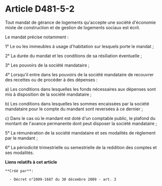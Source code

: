 # Article D481-5-2

Tout mandat de gérance de logements qu'accepte une société d'économie mixte de construction et de gestion de logements
sociaux est écrit. 

Le mandat précise notamment : 

1° Le ou les immeubles à usage d'habitation sur lesquels porte le mandat ; 

2° La durée du mandat et les conditions de sa résiliation éventuelle ; 

3° Les pouvoirs de la société mandataire ; 

4° Lorsqu'il entre dans les pouvoirs de la société mandataire de recouvrer des recettes ou de procéder à des dépenses : 

a) Les conditions dans lesquelles les fonds nécessaires aux dépenses sont mis à disposition de la société mandataire ; 

b) Les conditions dans lesquelles les sommes encaissées par la société mandataire pour le compte du mandant sont reversées à
ce dernier ; 

c) Dans le cas où le mandant est doté d'un comptable public, le plafond du montant de l'avance permanente dont peut disposer
la société mandataire ; 

5° La rémunération de la société mandataire et ses modalités de règlement par le mandant ; 

6° La périodicité trimestrielle ou semestrielle de la reddition des comptes et ses modalités.

**Liens relatifs à cet article**

	**Créé par**:

	  - Décret n°2009-1687 du 30 décembre 2009 - art. 3
